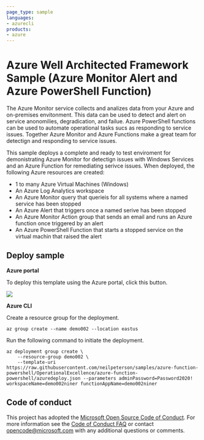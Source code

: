 ```yaml
--- 
page_type: sample
languages:
- azurecli
products:
- azure
---
```


# Azure Well Architected Framework Sample (Azure Monitor Alert and Azure PowerShell Function)

The Azure Monitor service collects and analizes data from your Azure and on-premises envitonment. This data can be used to detect and alert on service anonomilies, degradication, and failue. Azure PowerShell functions can be used to automate operational tasks sucs as responding to service issues. Together Azure Monitor and Azure Functions make a great team for detectign and responding to service issues.

This sample deploys a complete and ready to test enviroment for demonistrating Azure Monitor for detectign issues with Windows Services and an Azure Function for remediating serivce issues. When deployed, the following Azure resources are created:

- 1 to many Azure Virtual Machines (Windows)
- An Azure Log Analytics workspace
- An Azure Monitor query that querieis for all systems where a named service has been stopped
- An Azure Alert that triggers once a named serive has been stopped
- An Azure Monitor Action group that sends an email and runs an Azure function once triggered by an alert
- An Azure PowerShell Function that starts a stopped service on the virtual machin that raised the alert

## Deploy sample

**Azure portal**

To deploy this template using the Azure portal, click this button.  

<a href="https://portal.azure.com/#create/Microsoft.Template/uri/https%3A%2F%2Fraw.githubusercontent.com%2Fneilpeterson%2Fsamples%2Fazure-function-powershell%2FOperationalExcellence%2Fazure-function-powershell%2Fazuredeploy.json" target="_blank">
    <img src="http://azuredeploy.net/deploybutton.png"/>
</a>  

**Azure CLI**

Create a resource group for the deployment.

```azurecli
az group create --name demo002 --location eastus
```

Run the following command to initiate the deployment.

```azurecli
az deployment group create \
    --resource-group demo002 \
    --template-uri https://raw.githubusercontent.com/neilpeterson/samples/azure-function-powershell/OperationalExcellence/azure-function-powershell/azuredeploy.json --parameters adminPassword=Password2020! workspaceName=demo002niner functionAppName=demo002niner
```

## Code of conduct

This project has adopted the [Microsoft Open Source Code of Conduct](https://opensource.microsoft.com/codeofconduct/). For more information see the [Code of Conduct FAQ](https://opensource.microsoft.com/codeofconduct/faq/) or contact [opencode@microsoft.com](mailto:opencode@microsoft.com) with any additional questions or comments.
